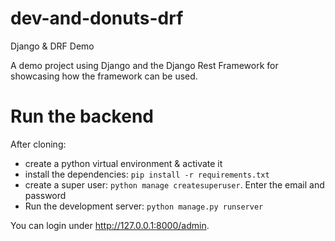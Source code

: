 # dev-and-donuts-drf

Django &amp; DRF Demo

A demo project using Django and the Django Rest Framework for showcasing how the framework can be used.

# Run the backend

After cloning:

-   create a python virtual environment & activate it
-   install the dependencies: `pip install -r requirements.txt`
-   create a super user: `python manage createsuperuser`. Enter the email and password
-   Run the development server: `python manage.py runserver`

You can login under http://127.0.0.1:8000/admin.

